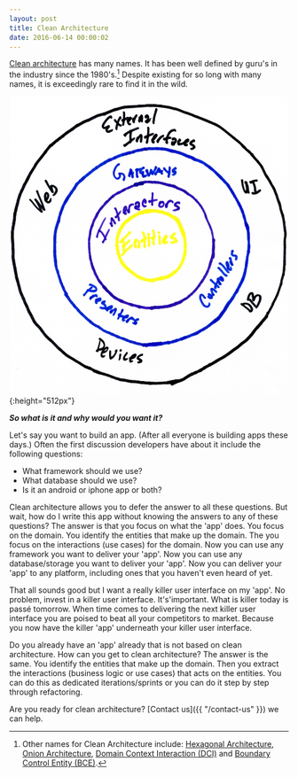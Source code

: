 ```yaml
---
layout: post
title: Clean Architecture
date: 2016-06-14 00:00:02 
---
```

[Clean architecture](https://blog.8thlight.com/uncle-bob/2012/08/13/the-clean-architecture.html) has many names. It has been well defined by guru's in the industry since the 1980's.[^clean-names] 
Despite existing for so long with many names, it is exceedingly rare to find it in the wild.

![Clean Architecture](../img/clean-architecture1.jpg){:height="512px"}

***So what is it and why would you want it?*** 

Let's say you want to build an app. (After all everyone is building apps these days.) 
Often the first discussion developers have about it include the following questions:

* What framework should we use?
* What database should we use?
* Is it an android or iphone app or both?

Clean architecture allows you to defer the answer to all these questions.
But wait, how do I write this app without knowing the answers to any of these questions?
The answer is that you focus on what the 'app' does. You focus on the domain. You identify
the entities that make up the domain. The you focus on the interactions (use cases) for the domain. 
Now you can use any framework you want to deliver your 'app'. 
Now you can use any database/storage you want to deliver your 'app'.
Now you can deliver your 'app' to any platform, including ones that you haven't even heard of yet.

That all sounds good but I want a really killer user interface on my 'app'.
No problem, invest in a killer user interface. It's'important. What is killer today
is passé tomorrow. When time comes to delivering the next killer user interface you are poised
to beat all your competitors to market. Because you now have the 
killer 'app' underneath your killer user interface.

Do you already have an 'app' already that is not based on clean architecture. 
How can you get to clean architecture? The answer is the same.
You identify the entities that make up the domain. Then you extract the interactions (business logic or use cases) that acts on 
the entities. You can do this as dedicated iterations/sprints or you can do it step by step through refactoring.

Are you ready for clean architecture? [Contact us]({{ "/contact-us" }}) we can help. 

[^clean-names]: 
    Other names for Clean Architecture include: [Hexagonal Architecture](http://alistair.cockburn.us/Hexagonal+architecture),
    [Onion Architecture](http://jeffreypalermo.com/blog/the-onion-architecture-part-1/), 
    [Domain Context Interaction (DCI)](http://www.amazon.com/Lean-Architecture-Agile-Software-Development/dp/0470684208/) 
    and [Boundary Control Entity (BCE)](http://www.amazon.com/Object-Oriented-Software-Engineering-Approach/dp/0201544350).

